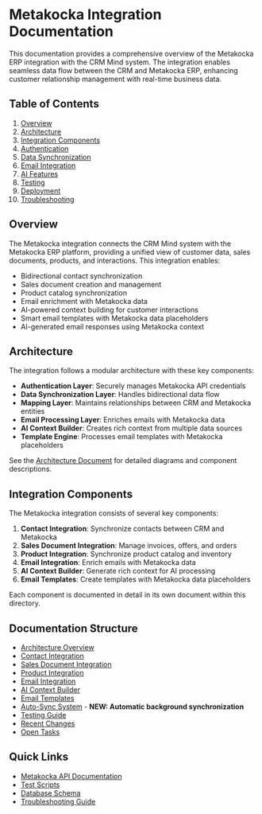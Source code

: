 # Metakocka Integration Documentation

This documentation provides a comprehensive overview of the Metakocka ERP integration with the CRM Mind system. The integration enables seamless data flow between the CRM and Metakocka ERP, enhancing customer relationship management with real-time business data.

## Table of Contents

1. [Overview](#overview)
2. [Architecture](#architecture)
3. [Integration Components](#integration-components)
4. [Authentication](#authentication)
5. [Data Synchronization](#data-synchronization)
6. [Email Integration](#email-integration)
7. [AI Features](#ai-features)
8. [Testing](#testing)
9. [Deployment](#deployment)
10. [Troubleshooting](#troubleshooting)

## Overview

The Metakocka integration connects the CRM Mind system with the Metakocka ERP platform, providing a unified view of customer data, sales documents, products, and interactions. This integration enables:

- Bidirectional contact synchronization
- Sales document creation and management
- Product catalog synchronization
- Email enrichment with Metakocka data
- AI-powered context building for customer interactions
- Smart email templates with Metakocka data placeholders
- AI-generated email responses using Metakocka context

## Architecture

The integration follows a modular architecture with these key components:

- **Authentication Layer**: Securely manages Metakocka API credentials
- **Data Synchronization Layer**: Handles bidirectional data flow
- **Mapping Layer**: Maintains relationships between CRM and Metakocka entities
- **Email Processing Layer**: Enriches emails with Metakocka data
- **AI Context Builder**: Creates rich context from multiple data sources
- **Template Engine**: Processes email templates with Metakocka placeholders

See the [Architecture Document](./architecture.md) for detailed diagrams and component descriptions.

## Integration Components

The Metakocka integration consists of several key components:

1. **Contact Integration**: Synchronize contacts between CRM and Metakocka
2. **Sales Document Integration**: Manage invoices, offers, and orders
3. **Product Integration**: Synchronize product catalog and inventory
4. **Email Integration**: Enrich emails with Metakocka data
5. **AI Context Builder**: Generate rich context for AI processing
6. **Email Templates**: Create templates with Metakocka data placeholders

Each component is documented in detail in its own document within this directory.

## Documentation Structure

- [Architecture Overview](./architecture.md)
- [Contact Integration](./contact-integration.md)
- [Sales Document Integration](./sales-document-integration.md)
- [Product Integration](./product-integration.md)
- [Email Integration](./email-integration.md)
- [AI Context Builder](./ai-context-builder.md)
- [Email Templates](./email-templates.md)
- [Auto-Sync System](./auto-sync.md) - **NEW: Automatic background synchronization**
- [Testing Guide](./testing-guide.md)
- [Recent Changes](./recent-changes.md)
- [Open Tasks](./open-tasks.md)

## Quick Links

- [Metakocka API Documentation](https://metakocka.com/metakocka_api/rest_api/)
- [Test Scripts](../test-scripts.md)
- [Database Schema](./database-schema.md)
- [Troubleshooting Guide](./troubleshooting.md)
